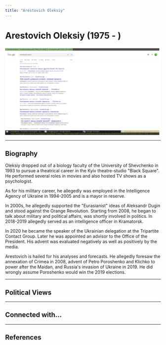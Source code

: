 ```yaml
---
title: "Arestovich Oleksiy"
---
```


# Arestovich Oleksiy (1975 - )

![img](../assets/images/.png)

_ _ _

## Biography

Oleksiy dropped out of a biology faculty of the University of Shevchenko in 1993 to pursue a theatrical career in the Kyiv theatre-studio "Black Square". He performed several roles in movies and also hosted TV shows as a psychologist. 

As for his military career, he allegedly was employed in the Intelligence Agency of Ukraine in 1994-2005 and is a mayor in reserve. 

In 2000s, he allegedly supported the "Eurasianist" ideas of Aleksandr Dugin and stood against the Orange Revolution. Starting from 2008, he began to talk about military and political affairs, was shortly involved in politics. In 2018-2019 allegedly served as an intelligence officer in Kramatorsk. 

In 2020 he became the speaker of the Ukrainian delegation at the Tripartite Contact Group. Later he was appointed an advisor to the Office of the President. His advent was evaluated negatively as well as positively by the media. 

Arestovich is hailed for his analyses and forecasts. He allegedly foresaw the annexation of Crimea in 2008, advent of Petro Poroshenko and Klichko to power after the Maidan, and Russia's invasion of Ukraine in 2019. He did wrongly assume Poroshenko would win the 2019 elections.


_ _ _

## Political Views

_ _ _ 

## Connected with...

_ _ _

## References

[^1]: https://uk.wikipedia.org/wiki/%D0%90%D1%80%D0%B5%D1%81%D1%82%D0%BE%D0%B2%D0%B8%D1%87_%D0%9E%D0%BB%D0%B5%D0%BA%D1%81%D1%96%D0%B9_%D0%9C%D0%B8%D0%BA%D0%BE%D0%BB%D0%B0%D0%B9%D0%BE%D0%B2%D0%B8%D1%87

